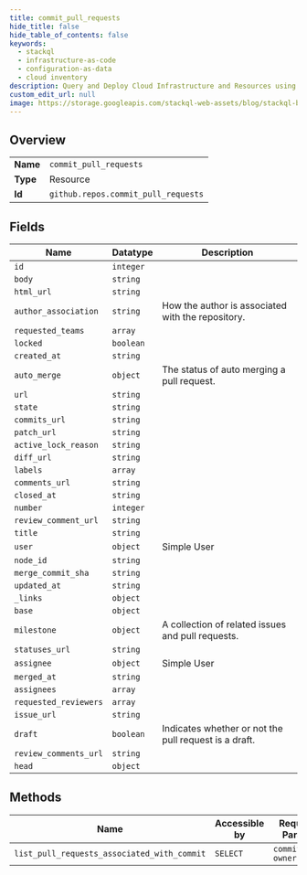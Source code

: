 ```yaml
---
title: commit_pull_requests
hide_title: false
hide_table_of_contents: false
keywords:
  - stackql
  - infrastructure-as-code
  - configuration-as-data
  - cloud inventory
description: Query and Deploy Cloud Infrastructure and Resources using SQL
custom_edit_url: null
image: https://storage.googleapis.com/stackql-web-assets/blog/stackql-blog-post-featured-image.png
---
```

  
    

## Overview
<table><tbody>
<tr><td><b>Name</b></td><td><code>commit_pull_requests</code></td></tr>
<tr><td><b>Type</b></td><td>Resource</td></tr>
<tr><td><b>Id</b></td><td><code>github.repos.commit_pull_requests</code></td></tr>
</tbody></table>

## Fields
| Name | Datatype | Description |
| ---- | -------- | ----------- |
| `id` | `integer` |  |
| `body` | `string` |  |
| `html_url` | `string` |  |
| `author_association` | `string` | How the author is associated with the repository. |
| `requested_teams` | `array` |  |
| `locked` | `boolean` |  |
| `created_at` | `string` |  |
| `auto_merge` | `object` | The status of auto merging a pull request. |
| `url` | `string` |  |
| `state` | `string` |  |
| `commits_url` | `string` |  |
| `patch_url` | `string` |  |
| `active_lock_reason` | `string` |  |
| `diff_url` | `string` |  |
| `labels` | `array` |  |
| `comments_url` | `string` |  |
| `closed_at` | `string` |  |
| `number` | `integer` |  |
| `review_comment_url` | `string` |  |
| `title` | `string` |  |
| `user` | `object` | Simple User |
| `node_id` | `string` |  |
| `merge_commit_sha` | `string` |  |
| `updated_at` | `string` |  |
| `_links` | `object` |  |
| `base` | `object` |  |
| `milestone` | `object` | A collection of related issues and pull requests. |
| `statuses_url` | `string` |  |
| `assignee` | `object` | Simple User |
| `merged_at` | `string` |  |
| `assignees` | `array` |  |
| `requested_reviewers` | `array` |  |
| `issue_url` | `string` |  |
| `draft` | `boolean` | Indicates whether or not the pull request is a draft. |
| `review_comments_url` | `string` |  |
| `head` | `object` |  |
## Methods
| Name | Accessible by | Required Params |
| ---- | ------------- | --------------- |
| `list_pull_requests_associated_with_commit` | `SELECT` | `commit_sha, owner, repo` |
